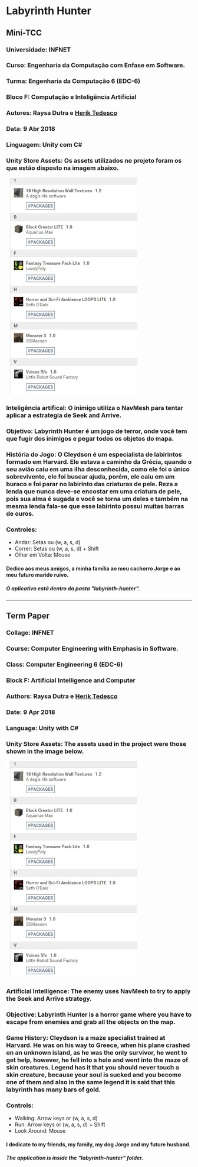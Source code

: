 ﻿# Labyrinth Hunter

## Mini-TCC 

### Universidade: INFNET

### Curso: Engenharia da Computação com Enfase em Software.

### Turma:  Engenharia da Computação 6 (EDC-6)

### Bloco F: Computação e Inteligência Artificial

### Autores: Raysa Dutra e [Herik Tedesco](https://github.com/heriktedesco)

### Data: 9 Abr 2018

### Linguagem: Unity com C#

### Unity Store Assets: Os assets utilizados no projeto foram os que estão disposto na imagem abaixo.
  
![Image of assets](https://github.com/hi-hi-ray/labyrinth-hunter/blob/master/images-doc/Store%20used.JPG)

### Inteligência artifical: O inimigo utiliza o NavMesh para tentar aplicar a estrategia de Seek and Arrive.

### Objetivo: Labyrinth Hunter é um jogo de terror, onde você tem que fugir dos inimigos e pegar todos os objetos do mapa.

### História do Jogo: O Cleydson é um especialista de labirintos formado em Harvard. Ele estava a caminho da Grécia, quando o seu avião caiu em uma ilha desconhecida, como ele foi o único sobrevivente, ele foi buscar ajuda, porém, ele caiu em um buraco e foi parar no labirinto das criaturas de pele. Reza a lenda que nunca deve-se encostar em uma criatura de pele, pois sua alma é sugada e você se torna um deles e também na mesma lenda fala-se que esse labirinto possui muitas barras de ouros. 

### Controles: 
  - Andar: Setas ou (w, a, s, d)
  - Correr: Setas ou (w, a, s, d) + Shift
  - Olhar em Volta: Mouse
  
#### Dedico aos meus amigos, a minha família ao meu cachorro Jorge e ao meu futuro marido ruivo.

##### O aplicativo está dentro da pasta "labyrinth-hunter".

--------------------

## Term Paper

### Collage: INFNET

### Course: Computer Engineering with Emphasis in Software.

### Class: Computer Engineering 6 (EDC-6)

### Block F: Artificial Intelligence and Computer

### Authors: Raysa Dutra e [Herik Tedesco](https://github.com/heriktedesco)

### Date: 9 Apr 2018

### Language: Unity with C#
### Unity Store Assets: The assets used in the project were those shown in the image below.

![Image of assets](https://github.com/hi-hi-ray/labyrinth-hunter/blob/master/images-doc/Store%20used.JPG)

### Artificial Intelligence: The enemy uses NavMesh to try to apply the Seek and Arrive strategy.

### Objective: Labyrinth Hunter is a horror game where you have to escape from enemies and grab all the objects on the map.

### Game History: Cleydson is a maze specialist trained at Harvard. He was on his way to Greece, when his plane crashed on an unknown island, as he was the only survivor, he went to get help, however, he fell into a hole and went into the maze of skin creatures. Legend has it that you should never touch a skin creature, because your soul is sucked and you become one of them and also in the same legend it is said that this labyrinth has many bars of gold.

### Controls:
- Walking: Arrow keys or (w, a, s, d)
- Run: Arrow keys or (w, a, s, d) + Shift
- Look Around: Mouse

#### I dedicate to my friends, my family, my dog Jorge and my future husband.

##### The application is inside the "labyrinth-hunter" folder.
